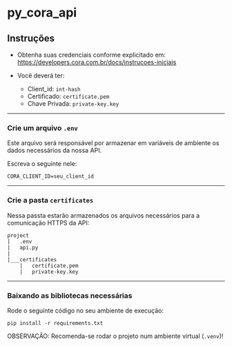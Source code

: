 # py_cora_api

## Instruções
- Obtenha suas credenciais conforme explicitado em: https://developers.cora.com.br/docs/instrucoes-iniciais

- Você deverá ter:
  - Client_id: `int-hash`
  - Certificado: `certificate.pem`
  - Chave Privada: `private-key.key`

---

### Crie um arquivo `.env`
  Este arquivo será responsável por armazenar em variáveis de ambiente os dados necessários da nossa API.

  Escreva o seguinte nele:
  ```
  CORA_CLIENT_ID=seu_client_id
  ```

---

### Crie a pasta `certificates`
Nessa passta estarão armazenados os arquivos necessários para a comunicação HTTPS da API:
```
project
|   .env
|   api.py
|
|___certificates
    |   certificate.pem
    |   private-key.key
```

---

### Baixando as bibliotecas necessárias
Rode o seguinte código no seu ambiente de execução:
```
pip install -r requirements.txt
```

OBSERVAÇÃO: Recomenda-se rodar o projeto num ambiente virtual (`.venv`)!